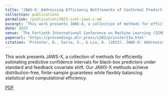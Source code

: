 ```yaml
---
title: "JAWS-X: Addressing Efficiency Bottlenecks of Conformal Prediction Under Standard and Feedback Covariate Shift"
collection: publications
permalink: /publication/2023-icml-jaws-x.md
excerpt: 'This work presents JAWS-X, a collection of methods for efficiently estimating predictive confidence intervals for black-box predictors under standard and feedback covariate shift. Our JAWS-X methods achieve distribution-free, finite-sample guarantees while flexibly balancing statistical and computational efficiency.'
date: 2023
venue: 'The Fortieth International Conference on Machine Learning (ICML)'
paperurl: 'https://proceedings.mlr.press/v202/prinster23a.html'
citation: 'Prinster, D., Saria, S., & Liu, A. (2023). JAWS-X: Addressing Efficiency Bottlenecks of Conformal Prediction Under Standard and Feedback Covariate Shift. In International Conference on Machine Learning. PMLR.'
---
```

This work presents JAWS-X, a collection of methods for efficiently estimating predictive confidence intervals for black-box predictors under standard and feedback covariate shift. Our JAWS-X methods achieve distribution-free, finite-sample guarantees while flexibly balancing statistical and computational efficiency.

[PDF]([http://academicpages.github.io/files/paper1.pdf](https://proceedings.mlr.press/v202/prinster23a/prinster23a.pdf))
